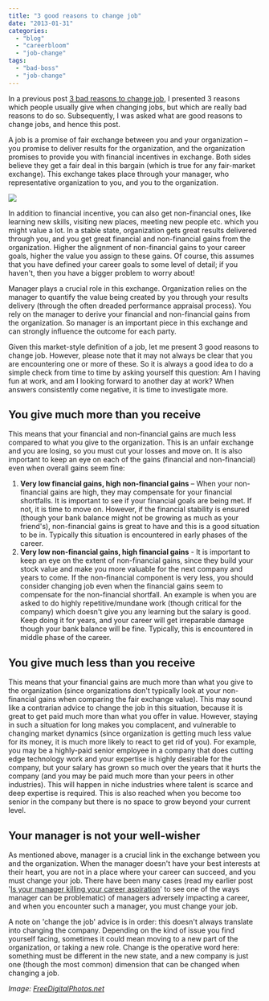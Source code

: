 ```yaml
---
title: "3 good reasons to change job"
date: "2013-01-31"
categories: 
  - "blog"
  - "careerbloom"
  - "job-change"
tags: 
  - "bad-boss"
  - "job-change"
---
```


In a previous post [3 bad reasons to change job](http://careerbloom.org/2012/10/14/3-bad-reasons-to-change-job/), I presented 3 reasons which people usually give when changing jobs, but which are really bad reasons to do so. Subsequently, I was asked what are good reasons to change jobs, and hence this post.

A job is a promise of fair exchange between you and your organization – you promise to deliver results for the organization, and the organization promises to provide you with financial incentives in exchange. Both sides believe they get a fair deal in this bargain (which is true for any fair-market exchange). This exchange takes place through your manager, who representative organization to you, and you to the organization.

![](images/013113_1605_3goodreason1.png)

In addition to financial incentive, you can also get non-financial ones, like learning new skills, visiting new places, meeting new people etc. which you might value a lot. In a stable state, organization gets great results delivered through you, and you get great financial and non-financial gains from the organization. Higher the alignment of non-financial gains to your career goals, higher the value you assign to these gains. Of course, this assumes that you have defined your career goals to some level of detail; if you haven't, then you have a bigger problem to worry about!

Manager plays a crucial role in this exchange. Organization relies on the manager to quantify the value being created by you through your results delivery (through the often dreaded performance appraisal process). You rely on the manager to derive your financial and non-financial gains from the organization. So manager is an important piece in this exchange and can strongly influence the outcome for each party.

Given this market-style definition of a job, let me present 3 good reasons to change job. However, please note that it may not always be clear that you are encountering one or more of these. So it is always a good idea to do a simple check from time to time by asking yourself this question: Am I having fun at work, and am I looking forward to another day at work? When answers consistently come negative, it is time to investigate more.

## You give much more than you receive

This means that your financial and non-financial gains are much less compared to what you give to the organization. This is an unfair exchange and you are losing, so you must cut your losses and move on. It is also important to keep an eye on each of the gains (financial and non-financial) even when overall gains seem fine:

1. **Very low financial gains, high non-financial gains** – When your non-financial gains are high, they may compensate for your financial shortfalls. It is important to see if your financial goals are being met. If not, it is time to move on. However, if the financial stability is ensured (though your bank balance might not be growing as much as your friend's), non-financial gains is great to have and this is a good situation to be in. Typically this situation is encountered in early phases of the career.
2. **Very low non-financial gains, high financial gains** - It is important to keep an eye on the extent of non-financial gains, since they build your stock value and make you more valuable for the next company and years to come. If the non-financial component is very less, you should consider changing job even when the financial gains seem to compensate for the non-financial shortfall. An example is when you are asked to do highly repetitive/mundane work (though critical for the company) which doesn't give you any learning but the salary is good. Keep doing it for years, and your career will get irreparable damage though your bank balance will be fine. Typically, this is encountered in middle phase of the career.

## You give much less than you receive

This means that your financial gains are much more than what you give to the organization (since organizations don't typically look at your non-financial gains when comparing the fair exchange value). This may sound like a contrarian advice to change the job in this situation, because it is great to get paid much more than what you offer in value. However, staying in such a situation for long makes you complacent, and vulnerable to changing market dynamics (since organization is getting much less value for its money, it is much more likely to react to get rid of you). For example, you may be a highly-paid senior employee in a company that does cutting edge technology work and your expertise is highly desirable for the company, but your salary has grown so much over the years that it hurts the company (and you may be paid much more than your peers in other industries). This will happen in niche industries where talent is scarce and deep expertise is required. This is also reached when you become too senior in the company but there is no space to grow beyond your current level.

## Your manager is not your well-wisher

As mentioned above, manager is a crucial link in the exchange between you and the organization. When the manager doesn't have your best interests at their heart, you are not in a place where your career can succeed, and you must change your job. There have been many cases (read my earlier post '[Is your manager killing your career aspiration](http://careermanagement.wordpress.com/2011/05/08/is-your-manager-killing-your-career-aspiration/)' to see one of the ways manager can be problematic) of managers adversely impacting a career, and when you encounter such a manager, you must change your job.

A note on 'change the job' advice is in order: this doesn't always translate into changing the company. Depending on the kind of issue you find yourself facing, sometimes it could mean moving to a new part of the organization, or taking a new role. Change is the operative word here: something must be different in the new state, and a new company is just one (though the most common) dimension that can be changed when changing a job.

_Image: [FreeDigitalPhotos.net](http://www.freedigitalphotos.net/)_
